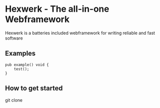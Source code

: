 # Hexwerk - The all-in-one Webframework
Hexwerk is a batteries included webframework for writing reliable and fast software
## Examples
```
pub example() void {
    test();
}
```
## How to get started 
git clone 

